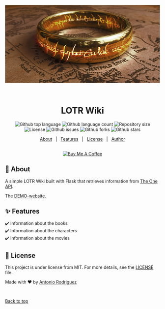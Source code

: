 <div align="center" id="top"> 
  <img src="./.github/app.gif" alt="LOTR_Wiki" />

  &#xa0;

  <!-- <a href="https://LOTR_Wiki.netlify.app">Demo</a> -->
</div>

<h1 align="center">LOTR Wiki</h1>

<p align="center">
  <img alt="Github top language" src="https://img.shields.io/github/languages/top/antoniorodr/LOTR_Wiki?color=56BEB8">

  <img alt="Github language count" src="https://img.shields.io/github/languages/count/antoniorodr/LOTR_Wiki?color=56BEB8">

  <img alt="Repository size" src="https://img.shields.io/github/repo-size/antoniorodr/LOTR_Wiki?color=56BEB8">

  <img alt="License" src="https://img.shields.io/github/license/antoniorodr/LOTR_Wiki?color=56BEB8">

  <img alt="Github issues" src="https://img.shields.io/github/issues/antoniorodr/LOTR_Wiki?color=56BEB8" />

  <img alt="Github forks" src="https://img.shields.io/github/forks/antoniorodr/LOTR_Wiki?color=56BEB8" /> 

  <img alt="Github stars" src="https://img.shields.io/github/stars/antoniorodr/LOTR_Wiki?color=56BEB8" /> 
</p>

<!-- Status -->

<!-- <h4 align="center"> 
	🚧  LOTR_Wiki 🚀 Under construction...  🚧
</h4> 

<hr> -->

<p align="center">
  <a href="#dart-about">About</a> &#xa0; | &#xa0; 
  <a href="#sparkles-features">Features</a> &#xa0; | &#xa0;
  <!-- <a href="#rocket-technologies">Technologies</a> &#xa0; | &#xa0;
  <a href="#white_check_mark-requirements">Requirements</a> &#xa0; | &#xa0;
  <a href="#checkered_flag-starting">Starting</a> &#xa0; | &#xa0; -->
  <a href="#memo-license">License</a> &#xa0; | &#xa0;
  <a href="https://github.com/antoniorodr" target="_blank">Author</a>
</p>

<br>

<div style="text-align:center"> 
  <a href="https://www.buymeacoffee.com/antoniorodr" target="_blank"><img src="https://cdn.buymeacoffee.com/buttons/v2/default-white.png" alt="Buy Me A Coffee" height="48"></a>
</div>

## :dart: About ##

A simple LOTR Wiki built with Flask that retrieves information from [The One API](https://the-one-api.dev).

The [DEMO-website](https://the-one-api.dev).

## :sparkles: Features ##

:heavy_check_mark: Information about the books\
:heavy_check_mark: Information about the characters\
:heavy_check_mark: Information about the movies

<!-- ## :rocket: Technologies ##

The following tools were used in this project:

- [Expo](https://expo.io/)
- [Node.js](https://nodejs.org/en/)
- [React](https://pt-br.reactjs.org/)
- [React Native](https://reactnative.dev/)
- [TypeScript](https://www.typescriptlang.org/)

## :white_check_mark: Requirements ##

Before starting :checkered_flag:, you need to have [Git](https://git-scm.com) and [Node](https://nodejs.org/en/) installed.

## :checkered_flag: Starting ##

```bash
# Clone this project
$ git clone https://github.com/antoniorodr/LOTR_Wiki

# Access
$ cd LOTR_Wiki

# Install dependencies
$ yarn

# Run the project
$ yarn start

# The server will initialize in the <http://localhost:3000>
``` -->

## :memo: License ##

This project is under license from MIT. For more details, see the [LICENSE](LICENSE.md) file.


Made with :heart: by <a href="https://github.com/antoniorodr" target="_blank">Antonio Rodriguez</a>

&#xa0;

<a href="#top">Back to top</a>
